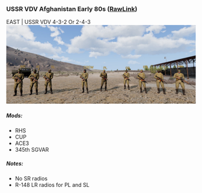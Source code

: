 ### USSR VDV Afghanistan Early 80s  ([RawLink](https://raw.githubusercontent.com/rempopo/Gear_Kits_Collection/master/East/USSR%20VDV%20Afghanistan%20Early%2080s/Kits%20USSR%20VDV%2080s.sqf))
EAST | USSR VDV 4-3-2 Or 2-4-3
<br />
<img src="https://raw.githubusercontent.com/rempopo/Gear_Kits_Collection/Soviet-forces/East/USSR%20VDV%20Afghanistan%20Early%2080s/overview.jpg" />

##### Mods:
- RHS
- CUP
- ACE3
- 345th SGVAR
##### Notes:
- No SR radios
- R-148 LR radios for PL and SL
